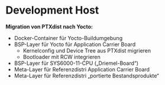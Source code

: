 # Development Host

**Migration von PTXdist nach Yocto:**

- Docker-Container für Yocto-Buildumgebung
- BSP-Layer für Yocto für Application Carrier Board
    - Kernelconfig und Device Tree aus PTXdist migrieren
    - Bootloader mit RCW integrieren
- BSP-Layer für SYS6000-11-CPU („Driemel-Board“)
- Meta-Layer für Referenzdistri Application Carrier Board
- Meta-Layer für Referenzdistri „portierte Bestandsprodukte“
